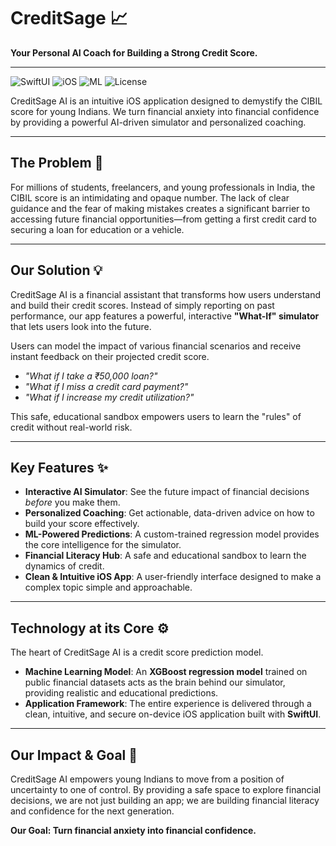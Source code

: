 # CreditSage 📈

**Your Personal AI Coach for Building a Strong Credit Score.**

---

![SwiftUI](https://img.shields.io/badge/SwiftUI-4.0%2B-orange)
![iOS](https://img.shields.io/badge/iOS-15.0%2B-blue)
![ML](https://img.shields.io/badge/Model-XGBoost-purple)
![License](https://img.shields.io/badge/License-MIT-green)

CreditSage AI is an intuitive iOS application designed to demystify the CIBIL score for young Indians. We turn financial anxiety into financial confidence by providing a powerful AI-driven simulator and personalized coaching.



---

## The Problem 🤔

For millions of students, freelancers, and young professionals in India, the CIBIL score is an intimidating and opaque number. The lack of clear guidance and the fear of making mistakes creates a significant barrier to accessing future financial opportunities—from getting a first credit card to securing a loan for education or a vehicle.

---

## Our Solution 💡

CreditSage AI is a financial assistant that transforms how users understand and build their credit scores. Instead of simply reporting on past performance, our app features a powerful, interactive **"What-If" simulator** that lets users look into the future.

Users can model the impact of various financial scenarios and receive instant feedback on their projected credit score.
- *"What if I take a ₹50,000 loan?"*
- *"What if I miss a credit card payment?"*
- *"What if I increase my credit utilization?"*

This safe, educational sandbox empowers users to learn the "rules" of credit without real-world risk.

---

## Key Features ✨

* **Interactive AI Simulator**: See the future impact of financial decisions *before* you make them.
* **Personalized Coaching**: Get actionable, data-driven advice on how to build your score effectively.
* **ML-Powered Predictions**: A custom-trained regression model provides the core intelligence for the simulator.
* **Financial Literacy Hub**: A safe and educational sandbox to learn the dynamics of credit.
* **Clean & Intuitive iOS App**: A user-friendly interface designed to make a complex topic simple and approachable.

---

## Technology at its Core ⚙️

The heart of CreditSage AI is a credit score prediction model.

* **Machine Learning Model**: An **XGBoost regression model** trained on public financial datasets acts as the brain behind our simulator, providing realistic and educational predictions.
* **Application Framework**: The entire experience is delivered through a clean, intuitive, and secure on-device iOS application built with **SwiftUI**.

---

## Our Impact & Goal 🎯

CreditSage AI empowers young Indians to move from a position of uncertainty to one of control. By providing a safe space to explore financial decisions, we are not just building an app; we are building financial literacy and confidence for the next generation.

**Our Goal: Turn financial anxiety into financial confidence.**
